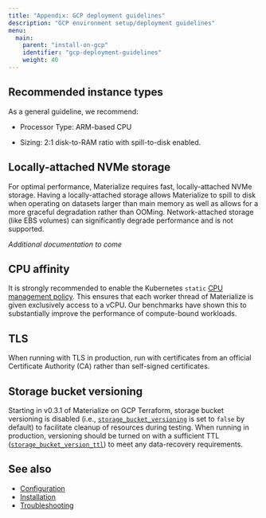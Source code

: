 ```yaml
---
title: "Appendix: GCP deployment guidelines"
description: "GCP environment setup/deployment guidelines"
menu:
  main:
    parent: "install-on-gcp"
    identifier: "gcp-deployment-guidelines"
    weight: 40
---
```


## Recommended instance types

As a general guideline, we recommend:

- Processor Type: ARM-based CPU

- Sizing: 2:1 disk-to-RAM ratio with spill-to-disk enabled.


## Locally-attached NVMe storage

For optimal performance, Materialize requires fast, locally-attached NVMe
storage. Having a locally-attached storage allows Materialize to spill to disk
when operating on datasets larger than main memory as well as allows for a more
graceful degradation rather than OOMing. Network-attached storage (like EBS
volumes) can significantly degrade performance and is not supported.

*Additional documentation to come*

## CPU affinity

It is strongly recommended to enable the Kubernetes `static` [CPU management policy](https://kubernetes.io/docs/tasks/administer-cluster/cpu-management-policies/#static-policy).
This ensures that each worker thread of Materialize is given exclusively access to a vCPU. Our benchmarks have shown this
to substantially improve the performance of compute-bound workloads.

## TLS

When running with TLS in production, run with certificates from an official
Certificate Authority (CA) rather than self-signed certificates.

## Storage bucket versioning

Starting in v0.3.1 of Materialize on GCP Terraform, storage bucket versioning is
disabled (i.e.,
[`storage_bucket_versioning`](https://github.com/MaterializeInc/terraform-google-materialize?tab=readme-ov-file#input_storage_bucket_versioning)
is set to `false` by default) to facilitate cleanup of resources during testing.
When running in production, versioning should be turned on with a sufficient TTL
([`storage_bucket_version_ttl`](https://github.com/MaterializeInc/terraform-google-materialize?tab=readme-ov-file#input_storage_bucket_version_ttl))
to meet any data-recovery requirements.

## See also

- [Configuration](/installation/configuration/)
- [Installation](/installation/)
- [Troubleshooting](/installation/troubleshooting/)
